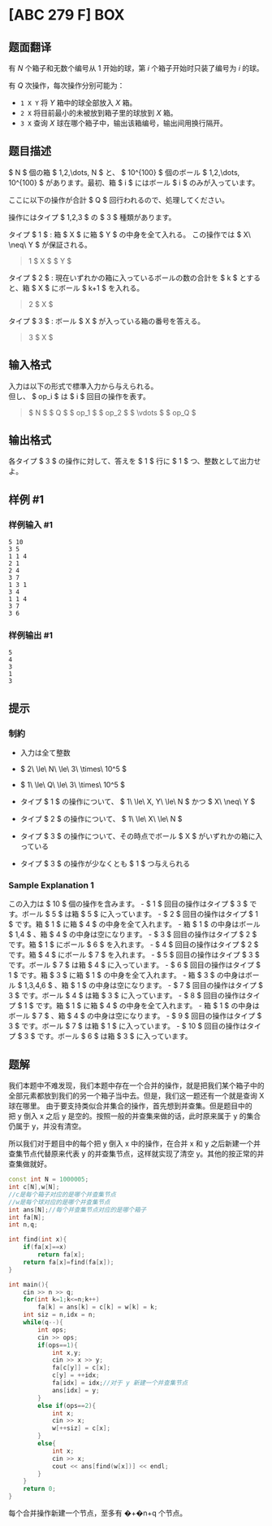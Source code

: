 # [ABC 279 F] BOX

## 题面翻译

有 $N$ 个箱子和无数个编号从 $1$ 开始的球，第 $i$ 个箱子开始时只装了编号为 $i$ 的球。

有 $Q$ 次操作，每次操作分别可能为：

- `1 X Y` 将 $Y$ 箱中的球全部放入 $X$ 箱。
- `2 X` 将目前最小的未被放到箱子里的球放到 $X$ 箱。
- `3 X` 查询 $X$ 球在哪个箱子中，输出该箱编号，输出间用换行隔开。

## 题目描述

[problemUrl]: https://atcoder.jp/contests/abc279/tasks/abc279_f

$ N $ 個の箱 $ 1,2,\dots, N $ と、 $ 10^{100} $ 個のボール $ 1,2,\dots, 10^{100} $ があります。最初、箱 $ i $ にはボール $ i $ のみが入っています。

ここに以下の操作が合計 $ Q $ 回行われるので、処理してください。

操作にはタイプ $ 1,2,3 $ の $ 3 $ 種類があります。

タイプ $ 1 $ : 箱 $ X $ に箱 $ Y $ の中身を全て入れる。 この操作では $ X\ \neq\ Y $ が保証される。

> 1 $ X $ $ Y $

タイプ $ 2 $ : 現在いずれかの箱に入っているボールの数の合計を $ k $ とすると、箱 $ X $ にボール $ k+1 $ を入れる。

> 2 $ X $

タイプ $ 3 $ : ボール $ X $ が入っている箱の番号を答える。

> 3 $ X $

## 输入格式

入力は以下の形式で標準入力から与えられる。  
但し、 $ op_i $ は $ i $ 回目の操作を表す。

> $ N $ $ Q $ $ op_1 $ $ op_2 $ $ \vdots $ $ op_Q $

## 输出格式

各タイプ $ 3 $ の操作に対して、答えを $ 1 $ 行に $ 1 $ つ、整数として出力せよ。

## 样例 #1

### 样例输入 #1

```
5 10
3 5
1 1 4
2 1
2 4
3 7
1 3 1
3 4
1 1 4
3 7
3 6
```

### 样例输出 #1

```
5
4
3
1
3
```

## 提示

### 制約

- 入力は全て整数
- $ 2\ \le\ N\ \le\ 3\ \times\ 10^5 $
- $ 1\ \le\ Q\ \le\ 3\ \times\ 10^5 $
- タイプ $ 1 $ の操作について、 $ 1\ \le\ X, Y\ \le\ N $ かつ $ X\ \neq\ Y $

- タイプ $ 2 $ の操作について、 $ 1\ \le\ X\ \le\ N $
- タイプ $ 3 $ の操作について、その時点でボール $ X $ がいずれかの箱に入っている
- タイプ $ 3 $ の操作が少なくとも $ 1 $ つ与えられる

### Sample Explanation 1

この入力は $ 10 $ 個の操作を含みます。 - $ 1 $ 回目の操作はタイプ $ 3 $ です。ボール $ 5 $ は箱 $ 5 $ に入っています。 - $ 2 $ 回目の操作はタイプ $ 1 $ です。箱 $ 1 $ に箱 $ 4 $ の中身を全て入れます。 - 箱 $ 1 $ の中身はボール $ 1,4 $ 、箱 $ 4 $ の中身は空になります。 - $ 3 $ 回目の操作はタイプ $ 2 $ です。箱 $ 1 $ にボール $ 6 $ を入れます。 - $ 4 $ 回目の操作はタイプ $ 2 $ です。箱 $ 4 $ にボール $ 7 $ を入れます。 - $ 5 $ 回目の操作はタイプ $ 3 $ です。ボール $ 7 $ は箱 $ 4 $ に入っています。 - $ 6 $ 回目の操作はタイプ $ 1 $ です。箱 $ 3 $ に箱 $ 1 $ の中身を全て入れます。 - 箱 $ 3 $ の中身はボール $ 1,3,4,6 $ 、箱 $ 1 $ の中身は空になります。 - $ 7 $ 回目の操作はタイプ $ 3 $ です。ボール $ 4 $ は箱 $ 3 $ に入っています。 - $ 8 $ 回目の操作はタイプ $ 1 $ です。箱 $ 1 $ に箱 $ 4 $ の中身を全て入れます。 - 箱 $ 1 $ の中身はボール $ 7 $ 、箱 $ 4 $ の中身は空になります。 - $ 9 $ 回目の操作はタイプ $ 3 $ です。ボール $ 7 $ は箱 $ 1 $ に入っています。 - $ 10 $ 回目の操作はタイプ $ 3 $ です。ボール $ 6 $ は箱 $ 3 $ に入っています。

## 题解
我们本题中不难发现，我们本题中存在一个合并的操作，就是把我们某个箱子中的全部元素都放到我们的另一个箱子当中去。但是，我们这一题还有一个就是查询 X 球在哪里。
由于要支持类似合并集合的操作，首先想到并查集。但是题目中的把 y 倒入 x 之后 y 是空的。按照一般的并查集来做的话，此时原来属于 y 的集合仍属于 y，并没有清空。

所以我们对于题目中的每个把 y 倒入 x 中的操作，在合并 x 和 y 之后新建一个并查集节点代替原来代表 y 的并查集节点，这样就实现了清空 y。其他的按正常的并查集做就好。

```cpp
const int N = 1000005;
int c[N],w[N];
//c是每个箱子对应的是哪个并查集节点
//w是每个球对应的是哪个并查集节点
int ans[N];//每个并查集节点对应的是哪个箱子
int fa[N];
int n,q;

int find(int x){
    if(fa[x]==x)
        return fa[x];
    return fa[x]=find(fa[x]);
}

int main(){
    cin >> n >> q;
    for(int k=1;k<=n;k++)
        fa[k] = ans[k] = c[k] = w[k] = k;
    int siz = n,idx = n;
    while(q--){
        int ops;
        cin >> ops;
        if(ops==1){
            int x,y;
            cin >> x >> y;
            fa[c[y]] = c[x];
            c[y] = ++idx;
            fa[idx] = idx;//对于 y 新建一个并查集节点
            ans[idx] = y;
        }
        else if(ops==2){
            int x;
            cin >> x;
            w[++siz] = c[x];
        }
        else{
            int x;
            cin >> x;
            cout << ans[find(w[x])] << endl;
        }
    }
    return 0;
}
```

每个合并操作新建一个节点，至多有 �+�n+q 个节点。